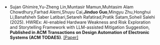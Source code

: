 - Sujan Ghimire,Yu-Zheng Lin,Muntasir Mamun,Muhtasim Alam Chowdhury,Farhad Alemi,Shuyu Cai,<strong>Jinduo Guo</strong>,Mingyu Zhu,Honghui Li,Banafsheh Saber Latibari,Setareh Rafatirad,Pratik Satam,Soheil Salehi (2025). HWREx: AI-enabled Hardware Weakness and Risk Exploration and Storytelling Framework with LLM-assisted Mitigation Suggestion, <strong>Published in ACM Transactions on Design Automation of Electronic Systems (ACM TODAES)</strong>. [[Paper]](https://doi.org/10.1145/3737459)

